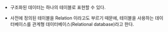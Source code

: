 - 구조화된 데이터는 하나의 테이블로 표현할 수 있다.

- 사전에 정의된 테이블을 Relation 이라고도 부르기 때문에, 테이블을 사용하는 데이터베이스를 관계형 데이터베이스(Relational database)라고 한다.